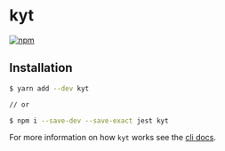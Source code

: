 # kyt

[![npm](https://img.shields.io/npm/v/kyt.svg?maxAge=2592000)](https://www.npmjs.com/package/kyt)

## Installation

```sh
$ yarn add --dev kyt

// or

$ npm i --save-dev --save-exact jest kyt
```

For more information on how `kyt` works see the [cli docs](/docs/commands.md).
